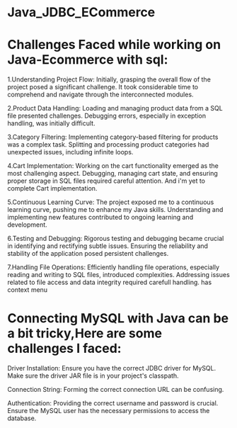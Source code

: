 # Java_JDBC_ECommerce
# Challenges Faced while working on Java-Ecommerce with sql:
 
1.Understanding Project Flow:
     Initially, grasping the overall flow of the project posed a significant challenge.
     It took considerable time to comprehend and navigate through the interconnected modules.
     
2.Product Data Handling:
     Loading and managing product data from a SQL file presented challenges.
     Debugging errors, especially in exception handling, was initially difficult.
 
3.Category Filtering:
     Implementing category-based filtering for products was a complex task.
     Splitting and processing product categories had unexpected issues, including infinite loops.
 
4.Cart Implementation:
     Working on the cart functionality emerged as the most challenging aspect.
     Debugging, managing cart state, and ensuring proper storage in SQL files required careful attention.
		 And i'm yet to complete Cart implementation.
 
5.Continuous Learning Curve:
     The project exposed me to a continuous learning curve, pushing me to enhance my Java skills.
     Understanding and implementing new features contributed to ongoing learning and development.
 
6.Testing and Debugging:
      Rigorous testing and debugging became crucial in identifying and rectifying subtle issues.
      Ensuring the reliability and stability of the application posed persistent challenges.
 
7.Handling File Operations:
     Efficiently handling file operations, especially reading and writing to SQL files, introduced complexities.
     Addressing issues related to file access and data integrity required carefull handling.
has context menu

# Connecting MySQL with Java can be a bit tricky,Here are some challenges I faced:

Driver Installation:
Ensure you have the correct JDBC driver for MySQL.
Make sure the driver JAR file is in your project's classpath.

Connection String:
Forming the correct connection URL can be confusing.

Authentication:
Providing the correct username and password is crucial.
Ensure the MySQL user has the necessary permissions to access the database.
